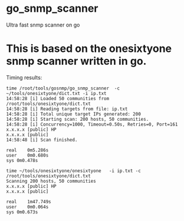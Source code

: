 # go_snmp_scanner
Ultra fast snmp scanner on go

# This is based on the onesixtyone snmp scanner written in go.  

Timing results:
```
time /root/tools/gosnmp/go_snmp_scanner  -c ~/tools/onesixtyone/dict.txt -i ip.txt 
14:58:28 [i] Loaded 50 communities from /root/tools/onesixtyone/dict.txt
14:58:28 [i] Reading targets from file: ip.txt
14:58:28 [i] Total unique target IPs generated: 200
14:58:28 [i] Starting scan: 200 hosts, 50 communities.
14:58:28 [i] Concurrency=1000, Timeout=0.50s, Retries=0, Port=161
x.x.x.x [public] HP 
x.x.x.x [public] 
14:58:48 [i] Scan finished.

real	0m5.286s
user	0m0.680s
sys	0m0.478s
```

```
time ~/tools/onesixtyone/onesixtyone   -i ip.txt -c /root/tools/onesixtyone/dict.txt 
Scanning 200 hosts, 50 communities
x.x.x.x [public] HP 
x.x.x.x [public] 

real	1m47.749s
user	0m0.064s
sys	0m0.673s
```
